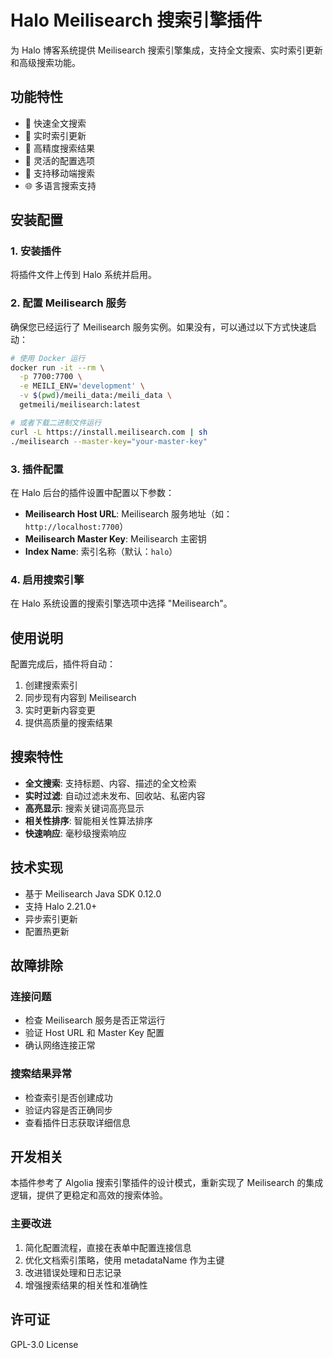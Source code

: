 # Halo Meilisearch 搜索引擎插件

为 Halo 博客系统提供 Meilisearch 搜索引擎集成，支持全文搜索、实时索引更新和高级搜索功能。

## 功能特性

- 🚀 快速全文搜索
- 📝 实时索引更新
- 🎯 高精度搜索结果
- 🔧 灵活的配置选项
- 📱 支持移动端搜索
- 🌐 多语言搜索支持

## 安装配置

### 1. 安装插件

将插件文件上传到 Halo 系统并启用。

### 2. 配置 Meilisearch 服务

确保您已经运行了 Meilisearch 服务实例。如果没有，可以通过以下方式快速启动：

```bash
# 使用 Docker 运行
docker run -it --rm \
  -p 7700:7700 \
  -e MEILI_ENV='development' \
  -v $(pwd)/meili_data:/meili_data \
  getmeili/meilisearch:latest

# 或者下载二进制文件运行
curl -L https://install.meilisearch.com | sh
./meilisearch --master-key="your-master-key"
```

### 3. 插件配置

在 Halo 后台的插件设置中配置以下参数：

- **Meilisearch Host URL**: Meilisearch 服务地址（如：`http://localhost:7700`）
- **Meilisearch Master Key**: Meilisearch 主密钥
- **Index Name**: 索引名称（默认：`halo`）

### 4. 启用搜索引擎

在 Halo 系统设置的搜索引擎选项中选择 "Meilisearch"。

## 使用说明

配置完成后，插件将自动：

1. 创建搜索索引
2. 同步现有内容到 Meilisearch
3. 实时更新内容变更
4. 提供高质量的搜索结果

## 搜索特性

- **全文搜索**: 支持标题、内容、描述的全文检索
- **实时过滤**: 自动过滤未发布、回收站、私密内容
- **高亮显示**: 搜索关键词高亮显示
- **相关性排序**: 智能相关性算法排序
- **快速响应**: 毫秒级搜索响应

## 技术实现

- 基于 Meilisearch Java SDK 0.12.0
- 支持 Halo 2.21.0+
- 异步索引更新
- 配置热更新

## 故障排除

### 连接问题
- 检查 Meilisearch 服务是否正常运行
- 验证 Host URL 和 Master Key 配置
- 确认网络连接正常

### 搜索结果异常
- 检查索引是否创建成功
- 验证内容是否正确同步
- 查看插件日志获取详细信息

## 开发相关

本插件参考了 Algolia 搜索引擎插件的设计模式，重新实现了 Meilisearch 的集成逻辑，提供了更稳定和高效的搜索体验。

### 主要改进

1. 简化配置流程，直接在表单中配置连接信息
2. 优化文档索引策略，使用 metadataName 作为主键
3. 改进错误处理和日志记录
4. 增强搜索结果的相关性和准确性

## 许可证

GPL-3.0 License 